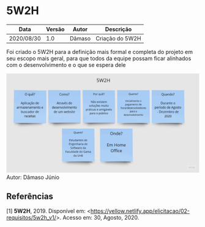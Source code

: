 # 5W2H

| Data |Versão| Autor | Descrição |
| ---- | ---- | ----- | --------- |
| 2020/08/30 | 1.0 | Dâmaso | Criação do 5W2H |

<p> Foi criado o 5W2H para a definição mais formal e completa do projeto em seu escopo mais geral, para que todos da equipe possam ficar alinhados com o desenvolvimento e o que se espera dele </p>

![](../../assets/02-requisitos/pre-rastreabilidade/5w2h/20200830-damaso.jpg)
Autor: Dâmaso Júnio

## Referências

[1] **5W2H**, 2019. Disponível em: <<https://yellow.netlify.app/elicitacao/02-requisitos/5w2h_v1/>>. Acesso em: 30, Agosto, 2020.
